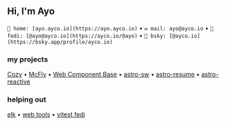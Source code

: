 ## Hi, I'm Ayo
`🏡 home: [ayo.ayco.io](https://ayo.ayco.io)` • `✉️ mail: ayo@ayco.io` • `🐘 fedi: [@ayo@ayco.io](https://ayco.io/@ayo)` • `🦋 bsky: [@ayco.io](https://bsky.app/profile/ayco.io)`


### my projects
[Cozy](https://cozy.pub) • [McFly](https://mcfly.js.org) • [Web Component Base](https://webcomponent.io) • [astro-sw](https://ayco.io/n/@ayco/astro-sw) • [astro-resume](https://ayco.io/n/@ayco/astro-resume) • [astro-reactive](https://astro-reactive.js.org)

### helping out
[elk](https://elk.zone) • [web tools](https://webtoo.ls) • [vitest fedi](https://elk.zone/m.webtoo.ls/@vitest)
